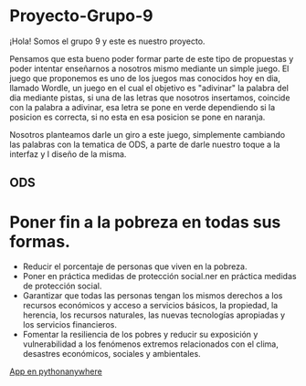 # Proyecto-Grupo-9
¡Hola! Somos el grupo 9 y este es nuestro proyecto.

Pensamos que esta bueno poder formar parte de este tipo de propuestas y poder intentar enseñarnos a nosotros mismo mediante un simple juego.
El juego que proponemos es uno de los juegos mas conocidos hoy en dia, llamado Wordle, un juego en el cual el objetivo es "adivinar" la palabra del dia mediante pistas, si una de las letras que nosotros insertamos, coincide con la palabra a adivinar, esa letra se pone en verde dependiendo si la posicion es correcta, si no esta en esa posicion se pone en naranja.

Nosotros planteamos darle un giro a este juego, simplemente cambiando las palabras con la tematica de ODS, a parte de darle nuestro toque a la interfaz y l diseño de la misma.

## ODS 

# Poner fin a la pobreza en todas sus formas.

- Reducir el porcentaje de personas que viven en la pobreza.
- Poner en práctica medidas de protección social.ner en práctica medidas de protección social.
- Garantizar que todas las personas tengan los mismos derechos a los recursos económicos y acceso a servicios básicos, la propiedad, la herencia, los recursos naturales, las nuevas tecnologías apropiadas y los servicios financieros.
- Fomentar la resiliencia de los pobres y reducir su exposición y vulnerabilidad a los fenómenos extremos relacionados con el clima, desastres económicos, sociales y ambientales.


[App en pythonanywhere](http://jbericua.pythonanywhere.com/)
